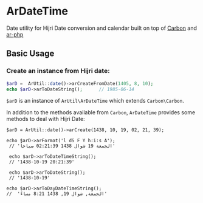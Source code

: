 # ArDateTime
 Date utility for Hijri Date conversion and calendar 
built on top of [Carbon](http://carbon.nesbot.com/) and [ar-php](http://ar-php.org/)

## Basic Usage

### Create an instance from Hijri date:
```php
$arD =  ArUtil::date()->arCreateFromDate(1405, 8, 10);
echo $arD->arToDateString();      // 1985-06-14
```
`$arD` is an instance of `ArUtil\ArDateTime` which extends `Carbon\Carbon`.

In addition to the methods available from `Carbon`, 
`ArDateTime` provides some methods to deal with Hijri Date:

```
$arD = ArUtil::date()->arCreate(1438, 10, 19, 02, 21, 39);

echo $arD->arFormat('l dS F Y h:i:s A');
 // 'الجمعة 19 شوال 1438 02:21:39 صباحاً' 
 
 echo $arD->arToDateTimeString();
 // '1438-10-19 20:21:39'
 
 echo $arD->arToDateString();
 // '1438-10-19'

echo $arD->arToDayDateTimeString();
//  'الجمعة, شوال 19, 1438 8:21 مساءً'
```

